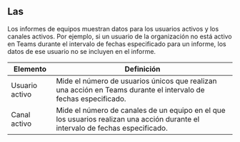 ## <a name="definitions"></a>Las

Los informes de equipos muestran datos para los usuarios activos y los canales activos. Por ejemplo, si un usuario de la organización no está activo en Teams durante el intervalo de fechas especificado para un informe, los datos de ese usuario no se incluyen en el informe.

|Elemento  |Definición  |
|---------|---------|
|Usuario activo     |Mide el número de usuarios únicos que realizan una acción en Teams durante el intervalo de fechas especificado.    |
|Canal activo    |Mide el número de canales de un equipo en el que los usuarios realizan una acción durante el intervalo de fechas especificado.           |
